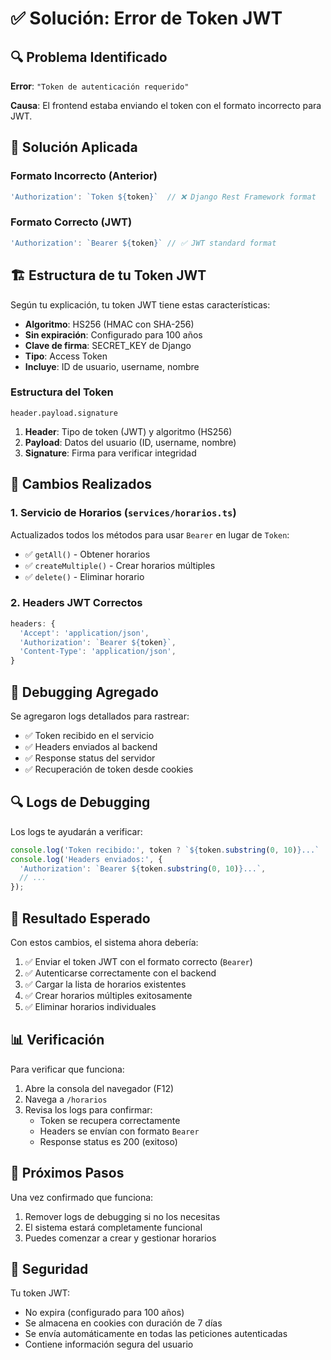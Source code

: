 # ✅ Solución: Error de Token JWT

## 🔍 Problema Identificado

**Error**: `"Token de autenticación requerido"`

**Causa**: El frontend estaba enviando el token con el formato incorrecto para JWT.

## 🔧 Solución Aplicada

### Formato Incorrecto (Anterior)
```javascript
'Authorization': `Token ${token}`  // ❌ Django Rest Framework format
```

### Formato Correcto (JWT)
```javascript
'Authorization': `Bearer ${token}` // ✅ JWT standard format
```

## 🏗️ Estructura de tu Token JWT

Según tu explicación, tu token JWT tiene estas características:

- **Algoritmo**: HS256 (HMAC con SHA-256)
- **Sin expiración**: Configurado para 100 años
- **Clave de firma**: SECRET_KEY de Django
- **Tipo**: Access Token
- **Incluye**: ID de usuario, username, nombre

### Estructura del Token
```
header.payload.signature
```

1. **Header**: Tipo de token (JWT) y algoritmo (HS256)
2. **Payload**: Datos del usuario (ID, username, nombre)
3. **Signature**: Firma para verificar integridad

## 📝 Cambios Realizados

### 1. Servicio de Horarios (`services/horarios.ts`)

Actualizados todos los métodos para usar `Bearer` en lugar de `Token`:

- ✅ `getAll()` - Obtener horarios
- ✅ `createMultiple()` - Crear horarios múltiples  
- ✅ `delete()` - Eliminar horario

### 2. Headers JWT Correctos

```javascript
headers: {
  'Accept': 'application/json',
  'Authorization': `Bearer ${token}`,
  'Content-Type': 'application/json',
}
```

## 🧪 Debugging Agregado

Se agregaron logs detallados para rastrear:

- ✅ Token recibido en el servicio
- ✅ Headers enviados al backend
- ✅ Response status del servidor
- ✅ Recuperación de token desde cookies

## 🔍 Logs de Debugging

Los logs te ayudarán a verificar:

```javascript
console.log('Token recibido:', token ? `${token.substring(0, 10)}...` : 'NO TOKEN');
console.log('Headers enviados:', {
  'Authorization': `Bearer ${token.substring(0, 10)}...`,
  // ...
});
```

## 🎯 Resultado Esperado

Con estos cambios, el sistema ahora debería:

1. ✅ Enviar el token JWT con el formato correcto (`Bearer`)
2. ✅ Autenticarse correctamente con el backend
3. ✅ Cargar la lista de horarios existentes
4. ✅ Crear horarios múltiples exitosamente
5. ✅ Eliminar horarios individuales

## 📊 Verificación

Para verificar que funciona:

1. Abre la consola del navegador (F12)
2. Navega a `/horarios`
3. Revisa los logs para confirmar:
   - Token se recupera correctamente
   - Headers se envían con formato `Bearer`
   - Response status es 200 (exitoso)

## 🚀 Próximos Pasos

Una vez confirmado que funciona:

1. Remover logs de debugging si no los necesitas
2. El sistema estará completamente funcional
3. Puedes comenzar a crear y gestionar horarios

## 🔐 Seguridad

Tu token JWT:
- No expira (configurado para 100 años)
- Se almacena en cookies con duración de 7 días
- Se envía automáticamente en todas las peticiones autenticadas
- Contiene información segura del usuario
